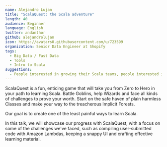```yaml
---
name: Alejandro Lujan
title: "ScalaQuest: the Scala adventure"
length: 40
audience: Beginner
language: English
twitter: andanthor
github: alejandrolujan
icon: https://avatars0.githubusercontent.com/u/723599
organization: Senior Data Engineer at Shopify
tags:
  - Big Data / Fast Data
  - Tools
  - Intro to Scala
suggestions:
  - People interested in growing their Scala teams, people interested in expanding the Scala developer community.
---
```

ScalaQuest is a fun, enticing game that will take you from Zero to Hero in your path to learning Scala.
Battle Goblins, help Wizards and face all kinds of challenges to prove your worth. Start on the safe haven of plain harmless Classes and make your way to the treacherous Implicit Forests.

Our goal is to create one of the least painful ways to learn Scala. 

In this talk, we will showcase our progress with ScalaQuest, with a focus on some of the challenges we've faced, such as compiling user-submitted code with Amazon Lambdas, keeping a snappy UI and crafting effective learning material.
